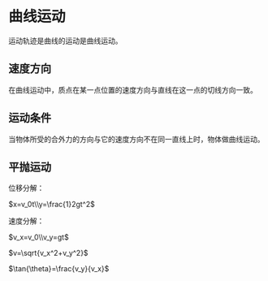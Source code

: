 # 曲线运动

运动轨迹是曲线的运动是曲线运动。

## 速度方向

在曲线运动中，质点在某一点位置的速度方向与直线在这一点的切线方向一致。

## 运动条件

当物体所受的合外力的方向与它的速度方向不在同一直线上时，物体做曲线运动。

## 平抛运动

位移分解：

$x=v_0t\\y=\frac{1}2gt^2$

速度分解：

$v_x=v_0\\v_y=gt$

$v=\sqrt{v_x^2+v_y^2}$

$\tan{\theta}=\frac{v_y}{v_x}$
